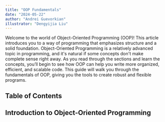 ```yaml
---
title: "OOP Fundamentals"
date: "2024-05-22"
author: "Andrei Guevorkian"
illustrator: "Dengyijia Liu"
---
```


Welcome to the world of Object-Oriented Programming (OOP)! This article introduces you to a way of programming that emphasizes structure and a solid foundation. Object-Oriented Programming is a relatively advanced topic in programming, and it's natural if some concepts don't make complete sense right away. As you read through the sections and learn the concepts, you’ll begin to see how OOP can help you write more organized, efficient, and scalable code. This guide will walk you through the fundamentals of OOP, giving you the tools to create robust and flexible programs.

## Table of Contents

## Introduction to Object-Oriented Programming
